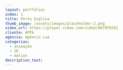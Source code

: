 ```yaml
---
layout: portfolios
index: 1
title: Porto Explica
thumb_image: /assets/images/placeholder-2.png
video_url: https://player.vimeo.com/video/667970292
cliente: APPA
agencia: Agência Lua
categorias:
  - animação
  - 2D
  - motion
description_text:
---
```



